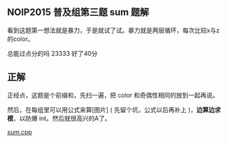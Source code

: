 ## NOIP2015 普及组第三题 sum 题解

看到这题第一想法就是暴力，于是就试了试。暴力就是两层循环，每次比较x与z的color。

总能过点分的吗 23333 好了40分

## 正解

正经点，这题是个前缀和，先扫一遍，把 color 和奇偶性相同的放到一起再说。

然后，在每组里可以用公式来算[图片] ( 先留个坑，公式以后再补上 )，**边算边求模**，以防爆 int。然后就很高兴的A了。

[sum.cpp](https://github.com/billchenchina/cppcodes/blob/master/NOIP/sum.cpp)

